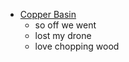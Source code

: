 - [Copper Basin](https://www.youtube.com/watch?v=B6gKyQc8qC4)
  - so off we went
  - lost my drone
  - love chopping wood
